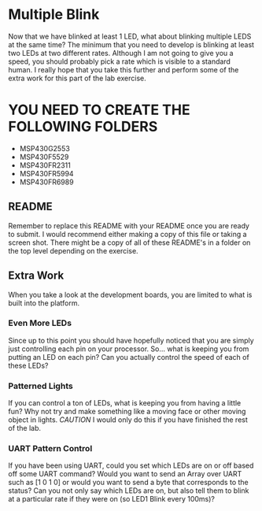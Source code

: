 # Multiple Blink
Now that we have blinked at least 1 LED, what about blinking multiple LEDS at the same time? The minimum that you need to develop is blinking at least two LEDs at two different rates. Although I am not going to give you a speed, you should probably pick a rate which is visible to a standard human. I really hope that you take this further and perform some of the extra work for this part of the lab exercise.


# YOU NEED TO CREATE THE FOLLOWING FOLDERS
* MSP430G2553
* MSP430F5529
* MSP430FR2311
* MSP430FR5994
* MSP430FR6989

## README
Remember to replace this README with your README once you are ready to submit. I would recommend either making a copy of this file or taking a screen shot. There might be a copy of all of these README's in a folder on the top level depending on the exercise.

## Extra Work
When you take a look at the development boards, you are limited to what is built into the platform.

### Even More LEDs
Since up to this point you should have hopefully noticed that you are simply just controlling each pin on your processor. So... what is keeping you from putting an LED on each pin? Can you actually control the speed of each of these LEDs?

### Patterned Lights
If you can control a ton of LEDs, what is keeping you from having a little fun? Why not try and make something like a moving face or other moving object in lights. *CAUTION* I would only do this if you have finished the rest of the lab.

### UART Pattern Control
If you have been using UART, could you set which LEDs are on or off based off some UART command? Would you want to send an Array over UART such as [1 0 1 0] or would you want to send a byte that corresponds to the status? Can you not only say which LEDs are on, but also tell them to blink at a particular rate if they were on (so LED1 Blink every 100ms)?